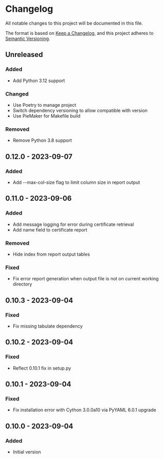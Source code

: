 # Changelog

All notable changes to this project will be documented in this file.

The format is based on [Keep a Changelog](https://keepachangelog.com/en/1.0.0/),
and this project adheres to [Semantic Versioning](https://semver.org/spec/v2.0.0.html).

## Unreleased

### Added
- Add Python 3.12 support

### Changed
- Use Poetry to manage project
- Switch dependency versioning to allow compatible with version
- Use PieMaker for Makefile build

### Removed
- Remove Python 3.8 support

## 0.12.0 - 2023-09-07
### Added
- Add --max-col-size flag to limit column size in report output

## 0.11.0 - 2023-09-06
### Added
- Add message logging for error during certificate retrieval
- Add name field to certificate report

### Removed
- Hide index from report output tables

### Fixed
- Fix error report generation when output file is not on current working directory

## 0.10.3 - 2023-09-04
### Fixed
- Fix missing tabulate dependency

## 0.10.2 - 2023-09-04
### Fixed
- Reflect 0.10.1 fix in setup.py

## 0.10.1 - 2023-09-04
### Fixed
- Fix installation error with Cython 3.0.0a10 via PyYAML 6.0.1 upgrade

## 0.10.0 - 2023-09-04
### Added
- Initial version
